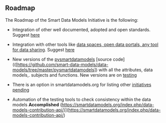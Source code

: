 ## Roadmap 

The Roadmap of the Smart Data Models Initiative is the following: 

* Integration of other well documented, adopted and open standards. Suggest [here](https://smartdatamodels.org/index.php/submit-an-issue-2/)

* Integration with other tools like [data spaces, open data portals, any tool for data sharing]([url](https://smartdatamodels.org/index.php/integrations-and-endorsements/)). Suggest [here](https://smartdatamodels.org/index.php/submit-an-issue-2/)

* New versions of the [pysmartdatamodels](https://pypi.org/project/pysmartdatamodels) [source code](([https://github.com/smart-data-models/data-models/tree/master/pysmartdatamodels]) with all the attributes, data models,. subjects and functions. New versions are on [testing](https://test.pypi.org/project/pysmartdatamodels/)

* There is an option in smartdatamodels.org for listing other [initiatives pending](https://smartdatamodels.org/index.php/smart-data-models-wish-list/)

* Automation of the testing tools to check consistency within the data models **Accomplished** (https://smartdatamodels.org/index.php/data-models-contribution-api/)](https://smartdatamodels.org/index.php/data-models-contribution-api/)
